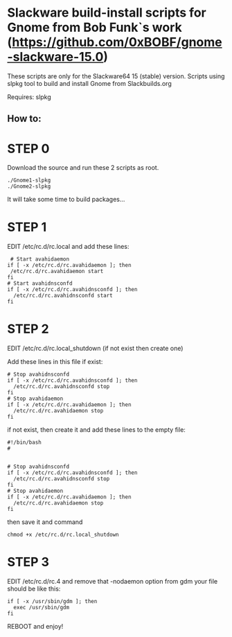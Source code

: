 # Slackware build-install scripts for Gnome from Bob Funk`s work (https://github.com/0xBOBF/gnome-slackware-15.0)
These scripts are only for the Slackware64 15 (stable) version. 
Scripts using slpkg tool to build and install Gnome from Slackbuilds.org

Requires: slpkg 

## How to:

# STEP 0 
 Download the source and run these 2 scripts as root. 
 
 ```
./Gnome1-slpkg
./Gnome2-slpkg
```
 
 
 It will take some time to build packages...
 
# STEP 1
EDIT /etc/rc.d/rc.local 
and add these lines: 
```
 # Start avahidaemon
if [ -x /etc/rc.d/rc.avahidaemon ]; then
 /etc/rc.d/rc.avahidaemon start
fi
# Start avahidnsconfd
if [ -x /etc/rc.d/rc.avahidnsconfd ]; then
  /etc/rc.d/rc.avahidnsconfd start
fi
```
# STEP 2
EDIT /etc/rc.d/rc.local_shutdown (if not exist then create one)

Add these lines in this file if exist:

```
# Stop avahidnsconfd
if [ -x /etc/rc.d/rc.avahidnsconfd ]; then
  /etc/rc.d/rc.avahidnsconfd stop
fi
# Stop avahidaemon
if [ -x /etc/rc.d/rc.avahidaemon ]; then
  /etc/rc.d/rc.avahidaemon stop
fi
```

if not exist, then create it and add these lines to the empty file:

```
#!/bin/bash
#


# Stop avahidnsconfd
if [ -x /etc/rc.d/rc.avahidnsconfd ]; then
  /etc/rc.d/rc.avahidnsconfd stop
fi
# Stop avahidaemon
if [ -x /etc/rc.d/rc.avahidaemon ]; then
  /etc/rc.d/rc.avahidaemon stop
fi

```
then save it and command 

```
chmod +x /etc/rc.d/rc.local_shutdown
```

# STEP 3
EDIT /etc/rc.d/rc.4
and remove that -nodaemon option from gdm
your file should be like this:
```
if [ -x /usr/sbin/gdm ]; then
  exec /usr/sbin/gdm
fi
```

REBOOT and enjoy! 
